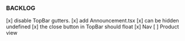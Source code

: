 ### BACKLOG

[x] disable TopBar gutters.
[x] add Announcement.tsx
[x] can be hidden undefined 
[x] the close button in TopBar should float
[x] Nav
[ ] Product view